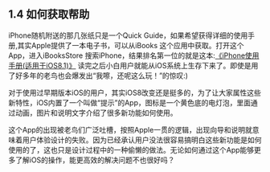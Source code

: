 
## 1.4 如何获取帮助
iPhone随机附送的那几张纸只是一个Quick Guide，如果希望获得详细的使用手册,其实Apple提供了一本电子书，可以从iBooks 这个应用中获取。打开这个App，进入iBooksStore 搜索iPhone，结果排名第一位的就是这本:[《iPhone使用手册(适用于iOS8.1)》][1]
读完之后小白用户就能从iOS系统上生存下来了。即使是用了好多年的老鸟也会爆发出“我嚓，还呢这么玩！”的惊叹:)

对于使用过早期版本iOS的用户，其实iOS8改变还是挺多的，为了让大家属性这些新特性，iOS内置了一个叫做“提示”的App，图标是一个黄色底的电灯泡，里面通过动画，图片和说明文字介绍了很多新功能如何使用。

这个App的出现被老鸟们广泛吐槽，按照Apple一贯的逻辑，出现向导和说明就意味着用户体验设计的失败。因为已经承认用户没法很容易搞明白这些新功能是如何使用的了，这也只是设计过程中的一种偷懒的做法。无论如何通过这个App能够更多了解iOS的操作，能更高效的解决问题不也很好吗？

[1]:	https://itunes.apple.com/cn/book/iphone-shi-yong-shou-ce-shi/id931103333?mt=11